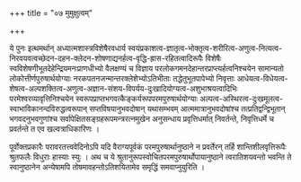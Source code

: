 +++
title = "०७ मुमुक्षुत्वम्"

+++

ये पुनः इत्थमर्थान् अध्यात्मशास्त्रविशेषैरवधार्य स्वयंप्रकाशत्व-ज्ञातृत्व-भोक्तृत्व-शरीरित्व-अणुत्व-नित्यत्व-निरवयवत्वच्छेदन-दहन-क्लेदन-शोषणाद्यनर्हत्व-वृद्धि-ह्रास-रहितत्वादिरूपैः विशेषैः स्वविशेषणीभूतदेहेन्द्रियमनःप्राणधीभ्यो वैलक्षण्यं च विज्ञाय परलोकगमनदेहान्तरप्राप्त्यर्हत्वनिश्चयेन सामान्यतो लोकोत्तीर्णपुरुषार्थयोग्याः नरकपतनजन्मान्तरक्लेशेभ्योऽतिभीताः तद्धेतुभूतपापेभ्यो निवृत्ताः आधेयत्व-विधेयत्व-शेषत्व-अल्पशक्तित्व-अणुत्व-अज्ञान-संशय-विपर्यय-दुःखादियोग्यत्व-अशुभाश्रयत्वादिभिः परमेश्वरव्यावृत्तिनिश्चयेन स्वरूपप्राप्तभगवत्कैङ्कर्यरूपपरमपुरुषार्थयोग्याः अल्पत्व-अस्थिरत्व-दुःखमूलत्व-स्वाभाविकानन्दविरुद्धत्वरूपान् सप्तविषयानुभवदोषान् यथासम्भवम् आत्ममात्रानुभवदोषांश्च तत्प्रतिद्वन्द्विभूतान् भगवदनुभवगुणांश्च सर्वापेक्षितसङ्ग्रहरूपमन्त्ररत्नमुखेन अनुसन्धाय प्रवृत्तिधर्मात् निवर्तन्ते, निवृत्तिधर्मे च प्रवर्तन्ते त एव खल्वत्राधिकारिणः ।

पूर्वोक्तप्रकारैः परावरतत्त्ववेदिनोऽपि यदि वैराग्यपूर्वकं परमपुरुषार्थानुष्ठाने न प्रवर्तेरन् तर्हि शान्तिशीलवृत्तिरूपैः श्रुतफलैः विधुराः हास्याः स्युः । अथ च ये श्रुतानुरूपस्वोचितपरमपुरुषार्थोपायानुष्ठाने त्वरातिशयवन्तो भवन्ति ते स्वानुष्ठानेन अन्येषामपि तोषमावहन्तोऽतिशयितामेव समृद्धिं समवाप्नुयुरिति ।

